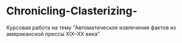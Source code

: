 # Chronicling-Clasterizing-
Курсовая работа на тему "Автоматическое извлечение фактов из американской прессы XIX–XX века"
